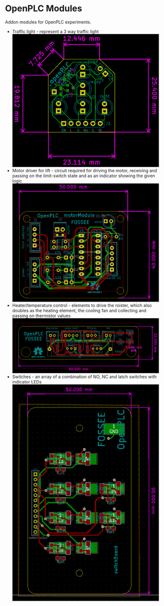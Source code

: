 # OpenPLC Modules

Addon modules for OpenPLC experiments.
- Traffic light - represent a 3 way traffic light ![traffic](assets/trafficPCB.png)
- Motor driver for lift - circuit required for driving the motor, receiving and passing on the limit-switch state and as an indicator showing the given logic ![lift](assets/liftPCB.png)
- Heater/temperature control - elements to drive the roister, which also doubles as the heating element, the cooling fan and collecting and passing on thermistor values ![heater](assets/heaterPCB.png)
- Switches - an array of a combination of NO, NC and latch switches with indicator LEDs ![switches](assets/switchesPCB.png)
